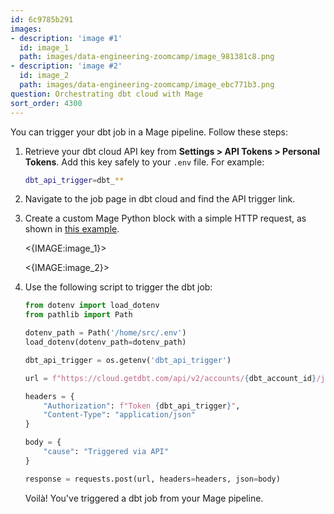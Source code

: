 ```yaml
---
id: 6c9785b291
images:
- description: 'image #1'
  id: image_1
  path: images/data-engineering-zoomcamp/image_981381c8.png
- description: 'image #2'
  id: image_2
  path: images/data-engineering-zoomcamp/image_ebc771b3.png
question: Orchestrating dbt cloud with Mage
sort_order: 4300
---
```


You can trigger your dbt job in a Mage pipeline. Follow these steps:

1. Retrieve your dbt cloud API key from **Settings > API Tokens > Personal Tokens**. Add this key safely to your `.env` file. For example:

   ```bash
   dbt_api_trigger=dbt_**
   ```

2. Navigate to the job page in dbt cloud and find the API trigger link.

3. Create a custom Mage Python block with a simple HTTP request, as shown in [this example](https://github.com/Nogromi/ukraine-vaccinations/blob/master/2_mage/vaccination/custom/trigger_dbt_cloud.py).

   <{IMAGE:image_1}>

   <{IMAGE:image_2}>

4. Use the following script to trigger the dbt job:

   ```python
   from dotenv import load_dotenv
   from pathlib import Path

   dotenv_path = Path('/home/src/.env')
   load_dotenv(dotenv_path=dotenv_path)

   dbt_api_trigger = os.getenv('dbt_api_trigger')
   
   url = f"https://cloud.getdbt.com/api/v2/accounts/{dbt_account_id}/jobs/<job_id>/run/"

   headers = {
       "Authorization": f"Token {dbt_api_trigger}",
       "Content-Type": "application/json"
   }

   body = {
       "cause": "Triggered via API"
   }

   response = requests.post(url, headers=headers, json=body)
   ```

   Voilà! You've triggered a dbt job from your Mage pipeline.